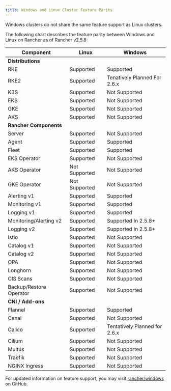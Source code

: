 ```yaml
---
title: Windows and Linux Cluster Feature Parity
---
```


Windows clusters do not share the same feature support as Linux clusters.

The following chart describes the feature parity between Windows and Linux on Rancher as of Rancher v2.5.8:

**Component** | **Linux** | **Windows**
--- | --- | ---
**Distributions** |  |
RKE | Supported | Supported
RKE2 | Supported | Tenatively Planned For 2.6.x
K3S | Supported | Not Supported
EKS | Supported | Not Supported
GKE | Supported | Not Supported
AKS | Supported | Not Supported
**Rancher Components** |  |
Server | Supported | Not Supported
Agent | Supported | Supported
Fleet | Supported | Supported
EKS Operator | Supported | Not Supported
AKS Operator | Not Supported | Not Supported
GKE Operator | Not Supported | Not Supported
Alerting v1 | Supported | Supported
Monitoring v1 | Supported | Supported
Logging v1 | Supported | Supported
Monitoring/Alerting v2 | Supported | Supported In 2.5.8+
Logging v2 | Supported | Supported In 2.5.8+
Istio | Supported | Not Supported
Catalog v1 | Supported | Not Supported
Catalog v2 | Supported | Not Supported
OPA | Supported | Not Supported
Longhorn | Supported | Not Supported
CIS Scans | Supported | Not Supported
Backup/Restore Operator | Supported | Not Supported
**CNI / Add-ons** |  |
Flannel | Supported | Supported
Canal | Supported | Not Supported
Calico | Supported | Tentatively Planned for 2.6.x
Cilium | Supported | Not Supported
Multus | Supported | Not Supported
Traefik | Supported | Not Supported
NGINX Ingress | Supported | Not Supported

For updated information on feature support, you may visit [rancher/windows](https://github.com/rancher/windows) on GitHub.
